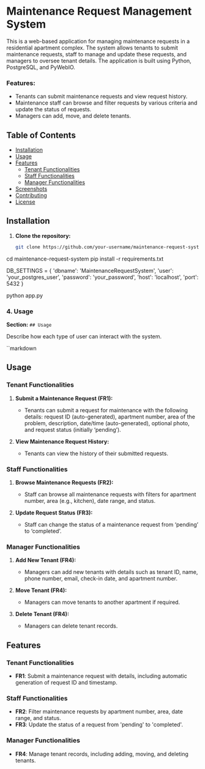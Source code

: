 # Maintenance Request Management System

This is a web-based application for managing maintenance requests in a residential apartment complex. The system allows tenants to submit maintenance requests, staff to manage and update these requests, and managers to oversee tenant details. The application is built using Python, PostgreSQL, and PyWebIO.

### Features:
- Tenants can submit maintenance requests and view request history.
- Maintenance staff can browse and filter requests by various criteria and update the status of requests.
- Managers can add, move, and delete tenants.


## Table of Contents
- [Installation](#installation)
- [Usage](#usage)
- [Features](#features)
  - [Tenant Functionalities](#tenant-functionalities)
  - [Staff Functionalities](#staff-functionalities)
  - [Manager Functionalities](#manager-functionalities)
- [Screenshots](#screenshots)
- [Contributing](#contributing)
- [License](#license)



## Installation

1. **Clone the repository:**
   ```bash
   git clone https://github.com/your-username/maintenance-request-system.git
cd maintenance-request-system
pip install -r requirements.txt



DB_SETTINGS = {
    'dbname': 'MaintenanceRequestSystem',
    'user': 'your_postgres_user',
    'password': 'your_password',
    'host': 'localhost',
    'port': 5432
}


python app.py




### 4. Usage
**Section:** `## Usage`

Describe how each type of user can interact with the system.

``markdown
## Usage

### Tenant Functionalities
1. **Submit a Maintenance Request (FR1):**
   - Tenants can submit a request for maintenance with the following details: request ID (auto-generated), apartment number, area of the problem, description, date/time (auto-generated), optional photo, and request status (initially ‘pending’).

2. **View Maintenance Request History:**
   - Tenants can view the history of their submitted requests.

### Staff Functionalities
1. **Browse Maintenance Requests (FR2):**
   - Staff can browse all maintenance requests with filters for apartment number, area (e.g., kitchen), date range, and status.

2. **Update Request Status (FR3):**
   - Staff can change the status of a maintenance request from ‘pending’ to ‘completed’.

### Manager Functionalities
1. **Add New Tenant (FR4):**
   - Managers can add new tenants with details such as tenant ID, name, phone number, email, check-in date, and apartment number.

2. **Move Tenant (FR4):**
   - Managers can move tenants to another apartment if required.

3. **Delete Tenant (FR4):**
   - Managers can delete tenant records.


## Features

### Tenant Functionalities
- **FR1**: Submit a maintenance request with details, including automatic generation of request ID and timestamp.

### Staff Functionalities
- **FR2**: Filter maintenance requests by apartment number, area, date range, and status.
- **FR3**: Update the status of a request from 'pending' to 'completed'.

### Manager Functionalities
- **FR4**: Manage tenant records, including adding, moving, and deleting tenants.
